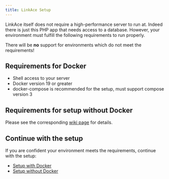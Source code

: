 ```yaml
---
title: LinkAce Setup
---
```


LinkAce itself does not require a high-performance server to run at. Indeed there is just this PHP app that needs access
to a database. However, your environment must fulfill the following requirements to run properly.

There will be **no** support for environments which do not meet the requirements!


## Requirements for Docker

* Shell access to your server
* Docker version 19 or greater
* docker-compose is recommended for the setup, must support compose version 3


## Requirements for setup without Docker

Please see the corresponding [wiki page](/docs/v1/setup/setup-without-docker) for details.


## Continue with the setup

If you are confident your environment meets the requirements, continue with the setup:

* [Setup with Docker](/docs/v1/setup/setup-with-docker)
* [Setup without Docker](/docs/v1/setup/setup-without-docker)
